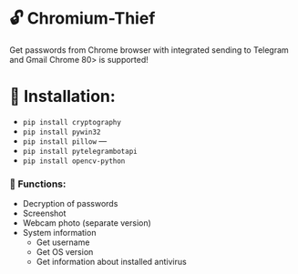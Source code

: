 # :unlock: Chromium-Thief
Get passwords from Chrome browser with integrated sending to Telegram and Gmail
Chrome 80> is supported!

# :scroll: Installation:
* `pip install cryptography`
* `pip install pywin32`
* `pip install pillow`
—
* `pip install pytelegrambotapi`
* `pip install opencv-python`


### :cherries: Functions:
* Decryption of passwords
* Screenshot
* Webcam photo (separate version)
* System information
  * Get username
  * Get OS version
  * Get information about installed antivirus
